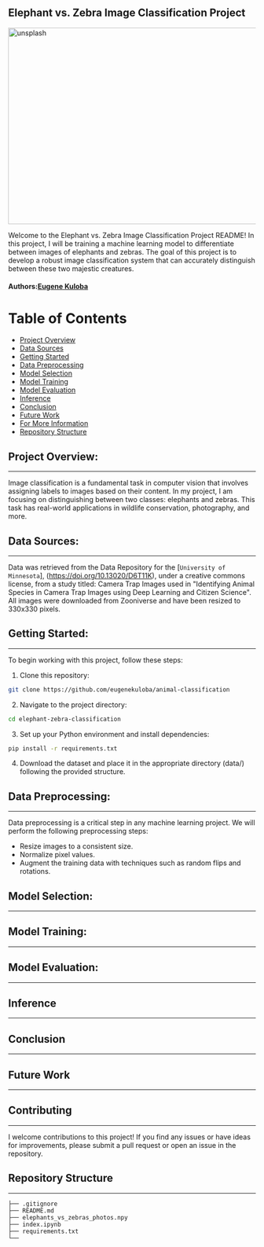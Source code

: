 ## **Elephant vs. Zebra Image Classification Project**
<img src="elephants-zebras.jpg" alt="unsplash" width="949" height="400">

<p>Welcome to the Elephant vs. Zebra Image Classification Project README! In this project, I will be training a machine learning model to differentiate between images of elephants and zebras. The goal of this project is to develop a robust image classification system that can accurately distinguish between these two majestic creatures.</p>

#### **Authors**:[Eugene Kuloba](https://github.com/eugenekuloba)


Table of Contents
========

 * [Project Overview](#Project-Overview)
 * [Data Sources](#Data-Sources)
 * [Getting Started](#Getting-Started)
 * [Data Preprocessing](#Data-Preprocessing)
 * [Model Selection](#Model-Selection)
 * [Model Training](#Model-Training)
 * [Model Evaluation](#Model-Evaluation)
 * [Inference](#Inference)
 * [Conclusion](#Conclusion)
 * [Future Work](#Future-Work)
 * [For More Information](#For-More-Information)
 * [Repository Structure](#Repository-Structure)


## Project Overview:
***

Image classification is a fundamental task in computer vision that involves assigning labels to images based on their content. In my project, I am focusing on distinguishing between two classes: elephants and zebras. This task has real-world applications in wildlife conservation, photography, and more.

## Data Sources:
***
Data was retrieved from the Data Repository for the [`University of Minnesota`], (https://doi.org/10.13020/D6T11K), under a creative commons license, from a study titled: Camera Trap Images used in "Identifying Animal Species in Camera Trap Images using Deep Learning and Citizen Science". All images were downloaded from Zooniverse and have been resized to 330x330 pixels.

## Getting Started:
***

To begin working with this project, follow these steps:

1. Clone this repository: 
```bash
git clone https://github.com/eugenekuloba/animal-classification
```
2. Navigate to the project directory:
```bash
cd elephant-zebra-classification
```
3. Set up your Python environment and install dependencies:
```bash
pip install -r requirements.txt
```
4. Download the dataset and place it in the appropriate directory (data/) following the provided structure.

## Data Preprocessing:
***

Data preprocessing is a critical step in any machine learning project. We will perform the following preprocessing steps:

* Resize images to a consistent size.
* Normalize pixel values.
* Augment the training data with techniques such as random flips and rotations.


## Model Selection:
***

## Model Training:
***

## Model Evaluation:
***

## Inference
***

## Conclusion
***

## Future Work
***

## Contributing
***

I welcome contributions to this project! If you find any issues or have ideas for improvements, please submit a pull request or open an issue in the repository.

## Repository Structure
***

```
├── .gitignore
├── README.md
├── elephants_vs_zebras_photos.npy
├── index.ipynb
├── requirements.txt
└── 
```
